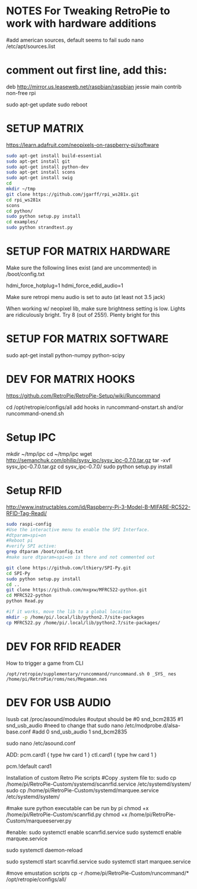 NOTES For Tweaking RetroPie to work with hardware additions
=======================

#add american sources, default seems to fail
sudo nano /etc/apt/sources.list
# comment out first line, add this:
deb http://mirror.us.leaseweb.net/raspbian/raspbian jessie main contrib non-free rpi

sudo apt-get update
sudo reboot

SETUP MATRIX
===============
https://learn.adafruit.com/neopixels-on-raspberry-pi/software

```bash
sudo apt-get install build-essential
sudo apt-get install git
sudo apt-get install python-dev
sudo apt-get install scons
sudo apt-get install swig
cd
mkdir ~/tmp
git clone https://github.com/jgarff/rpi_ws281x.git
cd rpi_ws281x
scons
cd python/
sudo python setup.py install
cd examples/
sudo python strandtest.py
```


SETUP FOR MATRIX HARDWARE
==================
Make sure the following lines exist (and are uncommented) in /boot/config.txt

hdmi_force_hotplug=1
hdmi_force_edid_audio=1

Make sure retropi menu audio is set to auto (at least not 3.5 jack)

When working w/ neopixel lib, make sure brightness setting is low. Lights are ridiculously bright.  Try 8 (out of 255!).  Plenty bright for this

SETUP FOR MATRIX SOFTWARE
=================
sudo apt-get install python-numpy python-scipy


DEV FOR MATRIX HOOKS
===================

https://github.com/RetroPie/RetroPie-Setup/wiki/Runcommand

cd /opt/retropie/configs/all
add hooks in runcommand-onstart.sh and/or runcommand-onend.sh


Setup IPC
=================
mkdir ~/tmp/ipc
cd ~/tmp/ipc
wget http://semanchuk.com/philip/sysv_ipc/sysv_ipc-0.7.0.tar.gz
tar -xvf sysv_ipc-0.7.0.tar.gz
cd sysv_ipc-0.7.0/
sudo python setup.py install


Setup RFID
===============

http://www.instructables.com/id/Raspberry-Pi-3-Model-B-MIFARE-RC522-RFID-Tag-Readi/

```bash
sudo raspi-config
#Use the interactive menu to enable the SPI Interface.
#dtparam=spi=on
#Reboot pi
#verify SPI active:
grep dtparam /boot/config.txt
#make sure dtparam=spi=on is there and not commented out

git clone https://github.com/lthiery/SPI-Py.git
cd SPI-Py
sudo python setup.py install
cd ..
git clone https://github.com/mxgxw/MFRC522-python.git
cd MFRC522-python
python Read.py

#if it works, move the lib to a global locaiton
mkdir -p /home/pi/.local/lib/python2.7/site-packages
cp MFRC522.py /home/pi/.local/lib/python2.7/site-packages/


```

DEV FOR RFID READER
==================
How to trigger a game from CLI
```
/opt/retropie/supplementary/runcommand/runcommand.sh 0 _SYS_ nes /home/pi/RetroPie/roms/nes/Megaman.nes
```

DEV FOR USB AUDIO
==================
lsusb
cat /proc/asound/modules
#output should be
#0 snd_bcm2835
#1 snd_usb_audio
#need to change that
sudo nano /etc/modprobe.d/alsa-base.conf
#add
0 snd_usb_audio
1 snd_bcm2835

sudo nano /etc/asound.conf

ADD:
pcm.card1 {
type hw card 1
}
ctl.card1 {
type hw card 1
}

pcm.!default card1


Installation of custom Retro Pie scripts
#Copy .system file to:
sudo cp /home/pi/RetroPie-Custom/systemd/scanrfid.service /etc/systemd/system/
sudo cp /home/pi/RetroPie-Custom/systemd/marquee.service /etc/systemd/system/

#make sure python executable can be run by pi
chmod +x /home/pi/RetroPie-Custom/scanrfid.py
chmod +x /home/pi/RetroPie-Custom/marqueeserver.py

#enable:
sudo systemctl enable scanrfid.service
sudo systemctl enable marquee.service

sudo systemctl daemon-reload

sudo systemctl start scanrfid.service
sudo systemctl start marquee.service

#move emustation scripts
cp -r /home/pi/RetroPie-Custom/runcommand/* /opt/retropie/configs/all/
